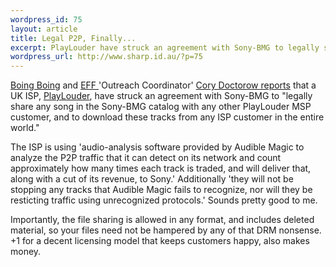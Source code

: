 ```yaml
--- 
wordpress_id: 75
layout: article
title: Legal P2P, Finally...
excerpt: PlayLouder have struck an agreement with Sony-BMG to legally share any song in the Sony-BMG catalog with any other PlayLouder MSP customer.
wordpress_url: http://www.sharp.id.au/?p=75
---
```

<a href="http://boingboing.net">Boing Boing</a> and <a href="http://eff.org">EFF </a>'Outreach Coordinator' <a href="http://www.boingboing.net/2005/08/22/customers_of_new_uk_.html">Cory Doctorow reports</a> that a UK ISP, <a href="http://www.playloudermsp.com/">PlayLouder</a>, have struck an agreement with Sony-BMG to "legally share any song in the Sony-BMG catalog with any other PlayLouder MSP customer, and to download these tracks from any ISP customer in the entire world." 

The ISP is using 'audio-analysis software provided by Audible Magic to analyze the P2P traffic that it can detect on its network and count approximately how many times each track is traded, and will deliver that, along with a cut of its revenue, to Sony.' Additionally 'they will not be stopping any tracks that Audible Magic fails to recognize, nor will they be resticting traffic using unrecognized protocols.' Sounds pretty good to me.

Importantly, the file sharing is allowed in any format, and includes deleted material, so your files need not be hampered by any of that DRM nonsense. +1 for a decent licensing model that keeps customers happy, also makes money.
